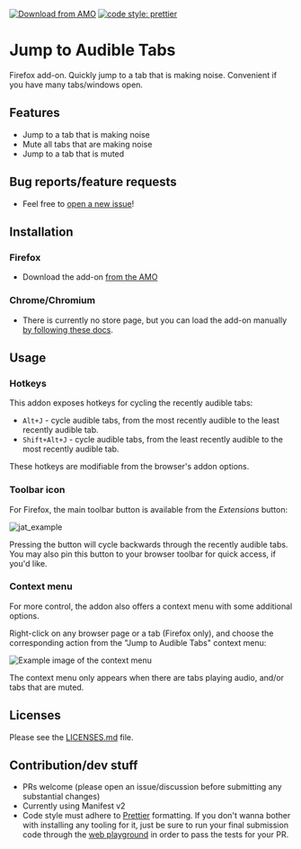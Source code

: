 [![Download from AMO](https://img.shields.io/amo/v/jump-to-audible-tabs?style=flat-square)](https://addons.mozilla.org/en-US/firefox/addon/jump-to-audible-tabs/)
[![code style: prettier](https://img.shields.io/badge/code_style-prettier-ff69b4.svg?style=flat-square)](https://github.com/prettier/prettier)

# Jump to Audible Tabs
Firefox add-on. Quickly jump to a tab that is making noise. Convenient if you have many tabs/windows open.

## Features
* Jump to a tab that is making noise
* Mute all tabs that are making noise
* Jump to a tab that is muted

## Bug reports/feature requests
* Feel free to [open a new issue](https://github.com/Rainyan/jump-to-audible-tabs/issues)!

## Installation
### Firefox
* Download the add-on [from the AMO](https://addons.mozilla.org/en-US/firefox/addon/jump-to-audible-tabs/)
### Chrome/Chromium
* There is currently no store page, but you can load the add-on manually [by following these docs](https://developer.chrome.com/docs/extensions/mv3/getstarted/development-basics/#load-unpacked).

## Usage
### Hotkeys
This addon exposes hotkeys for cycling the recently audible tabs:
* `Alt+J` - cycle audible tabs, from the most recently audible to the least recently audible tab.
* `Shift+Alt+J` - cycle audible tabs, from the least recently audible to the most recently audible tab.

These hotkeys are modifiable from the browser's addon options.

### Toolbar icon
For Firefox, the main toolbar button is available from the *Extensions* button:

![jat_example](https://github.com/Rainyan/jump-to-audible-tabs/assets/6595066/306a4860-dbde-4561-83f7-97e9192da620)

Pressing the button will cycle backwards through the recently audible tabs. You may also pin this button to your browser toolbar for quick access, if you'd like.

### Context menu
For more control, the addon also offers a context menu with some additional options.

Right-click on any browser page or a tab (Firefox only), and choose the corresponding action from the "Jump to Audible Tabs" context menu:

![Example image of the context menu](https://user-images.githubusercontent.com/6595066/234595280-1a239852-5c34-4db2-a8c3-8a4152e7c33f.png)

The context menu only appears when there are tabs playing audio, and/or tabs that are muted.

## Licenses
Please see the [LICENSES.md](LICENSES.md) file.

## Contribution/dev stuff
* PRs welcome (please open an issue/discussion before submitting any substantial changes)
* Currently using Manifest v2
* Code style must adhere to [Prettier](https://prettier.io/) formatting. If you don't wanna bother with installing any tooling for it, just be sure to run your final submission code through the [web playground](https://prettier.io/playground/) in order to pass the tests for your PR.
